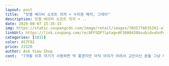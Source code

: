 ```yaml
---
layout: post 
title:  "릿첼 베이비 소프트 의자 + 수리용 패치, 그레이" 
description: 릿첼 베이비 소프트 의자 + ..
date: 2020-08-07 15:35:15 
img: https://static.coupangcdn.com/image/retail/images/7035776635281-a1ca804e-a674-44e4-abde-bb457d2f9ae1.jpg 
linkUrl: https://link.coupang.com/re/AFFSDP?lptag=AF3600438&subid=ahnPublicAsk&pageKey=305640979&itemId=963320297&vendorItemId=5366266501&traceid=V0-113-1765ec39f636863d 
categories: [1015] 
color: A57F92 
price: 21520 
author: Ask View Shop 
cont:  "7개월 이후 아기가 사용하면 딱 좋겠지만 아직 아이가 어려서 고민이신 분들 그냥 미리 구매하셔서 이용하셔도 좋을것 같아요! ㅎㅎ 전 이제 기존에 있던 범보 의자들 싹 팔러 갑니다 ㅋㅋㅋ<br/>“애미야!!!!!!!<br/>⚒ 장점 ⚒<br/>⚒단점 ⚒<br/>❓왜샀냐 ⁉️<br/>❤️ 고양이가 빵꾸한번냄 ㅋㅋ<br/>❤️ 고양이가 좋아함<br/>❤️ 바람 넣었다 뺏다 가능<br/>❤️ 바람뺄때귀찮<br/>❤️ 이걸로 앉는맛 알아버림<br/>❤️ 휴대간편<br/>❤️범보는 딱딱하지만<br/>ㅇㅇ?? 읭... <br/>?? 순하다구요 ... <br/>?<br/>ㅋㅋㅋㅋㅋㅋㅋㅋㅋㅋㅋㅋㅋ<br/>고양이 스크래처본능... <br/> 별수없지만<br/>고양이가 빵꾸내서<br/>고양이가 씀<br/>고양이가 좋아해요<br/>고양이들 의자로 사용함될듯<br/>구성품 스티커 붙히니<br/>궁뎅이 안쑤심<br/>그래도 일단 신나서 사용해봤는데요,<br/>그리고<br/>그리고 바람 채우는것도 너무 쉬워요! ㅎㅎ 동영상은 제가 바람 넣고 애기 아빠가 찍어준건데요, 그냥 평범한 여자인 저도 51초만에 뚝딱 완성 했어요! ㅎㅎ<br/>근데<br/>나는야 앉는맛을 알아부러따아아아!!!!!!!<br/>나를 의자에 앉혀라아아아아악!!!!”<br/>난 넘 잘씀 ㅠㅠ 추천추천<br/>남편이 보더니 일본 제품이라고 툴툴 거렸는데.<br/>.<br/> made in china 더라구요 ㅋㅋㅋㅋㅋ 일본 근처도 안간 제품이라 방사능 걱정은 덜은것 같아요... <br/><br/>내 성질머리인지.<br/> 남의편성질머리인지.<br/>8<br/>다시 바람 잘들어감<br/>똑닮아서 자기의사표현 확실한듯<br/>먼저 쓰기전에 아이들 물품이니까 물티슈로 닦아봤는데 전혀 묻어나온게 없더라구요 ㅎㅎ 아이들꺼라 신경 썼다는 생각 드네요 ㅋㅋㅋ<br/>물빠짐 구멍도 있다보니까 혼자 씻길때 욕조에서 다 씻고 여기 앉혀서 샤워기로 행궈도 좋을것 같아요 ㅋㅋㅋ<br/>바람 빼는건 그냥 튜브 바람 빼듯이 하면 되는거라 주말에 시댁갈때 가져가려구요 ㅎㅎ 범보의자는 부피가 너무 컸는데 이건 줄어드니까 너무너무 좋구요 ㅋㅋㅋㅋ<br/>바운서 ? 안탈라함 발로 빵빵깜 ㅠㅠ<br/>바운서는 유치하다아아앙아ㅏㄱ악!!!!<br/>밖에 밥먹으러갈때도 항상챙겨요<br/>백일상 준비하다가 알게 된 소프트 의자.<br/> 러블앙즈랑 고민하다가 결국 릿첼 구매했어요.<br/> 사용시기는 7개월부터라고 적혀있는데 이제 90일 지난 아기 앉혀도 기대서 잘 앉더라구요.<br/> 물론 의자에 앉는 시간은 짧지만요.<br/> ^^ 아가가 아직 목 가누기를 잘 못하니 러블앙즈랑 비교하면서 목받침이 있느냐 없느냐 때문에 고민 많이 했어요.<br/> 목받침이 없어도 아기가 편안하게 앉는 모습을 보면서 괜한 걱정을 했네 싶더라구요.<br/> 어차피 지금은 아기가 잠깐씩 의자에 앉는 거고, 나중에서야 의자를 제대로 사용할텐데 그때는 목받침이 필요할까 싶네요.<br/> 엄마들 사이에서 유명한 이유를 알겠어요.<br/><br/>범보는 튼튼한 스퇄인데<br/>붙힐곳없을때까진 계속 쓸듯<br/>빵꾸스티커 다쓰거나<br/>빵댕이 쑤시기 딱<br/>뽕뽑은듯<br/>순전히 의자빨임!!!<br/>신랑이랑 앉아서 밥먹으면<br/>아가 개월수가 부족해서 살짝 큰 감은 있는데, 아이 몸이랑 펌프 사이에 속싸개나 담요같은거 하나만 둘러두면 사용하는데 전혀 문제 없겠어요 ㅎㅎ 높이는 딱 좋아서 목 기대고 있으면 좋구요 ㅋㅋㅋ<br/>아가도 여기에 앉혀놓고<br/>아무래도 튜브재질 특성상<br/>안샀으면 큰일날뻔;;<br/>앉는걸 너무 좋아함<br/>애가 순하다 그럼<br/>애가 좀 더 커서 안쓰면<br/>애바애니까<br/>애엄마들도 왜케 애가 잘앉아있냐<br/>여기 앉히니<br/>우리집 딸랑구 100일사진찍을겸 삼<br/>울다가도 여기 앉히면 그침<br/>울애가 안쓰면<br/>의자 뒷면에 있는 공기밸브를 막고 중앙 자리에 있는 에어펌프를 몇번 위아래로 눌러주면 (약 2분) 의자에 공기가 들어가면서 펴져요.<br/> 에어펌프가 있어서 쉽고 편리하더라구요.<br/> 공기는 끝까지 다 주입하면 안되고 겉면에 주름이 남을 정도로만 공기를 주입하면 된대요.<br/><br/>의자 사용시기가 짧다고 망설였는데<br/>의자덕후 울애기<br/>이건 튜브형이라 말랑말랑<br/>일단 사는거 추천<br/>일단 우리 아이 아들인데 ㅜ 핑쿠핑쿠하게 샀네요 ㅜ 그리고 이제 100일 넘었는데 7개월 이후부터 사용 가능해요 ^^;;<br/>총평  ❤️❤️❤️❤️❤️<br/>친구가 좋다고 해서 아무것도 신경 안쓰고 일단 주문 했는데 놓친게 많아요 ^^;;<br/>푹신한 요것이 요물!!!!<br/>허리무리갈까봐 무서움 ㅠㅠ<br/>" 
---
```

